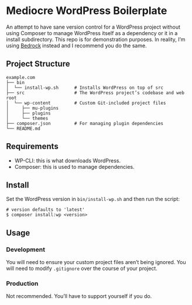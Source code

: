 # Mediocre WordPress Boilerplate

An attempt to have sane version control for a WordPress project
without using Composer to manage WordPress itself as a
dependency or it in a install subdirectory. This repo is for
demonstration purposes. In reality, I’m using [Bedrock] instead
and I recommend you do the same.

## Project Structure

```shell
example.com
├── bin
│  └── install-wp.sh      # Installs WordPress on top of src
├── src                   # The WordPress project’s codebase and web root
│  └── wp-content         # Custom Git-included project files
│     ├── mu-plugins
│     ├── plugins
│     └── themes
├── composer.json         # For managing plugin dependencies
└── README.md
```

## Requirements

* WP-CLI: this is what downloads WordPress.
* Composer: this is used to manage dependencies.

## Install

Set the WordPress version in `bin/install-wp.sh` and then run the
script:

```shell
# version defaults to 'latest'
$ composer install:wp <version>
```

## Usage

### Development 

You will need to ensure your custom project files aren’t being
ignored. You will need to modify `.gitignore` over the course of
your project.

### Production

Not recommended. You’ll have to support yourself if you do.

[Bedrock]: https://github.com/roots/bedrock
